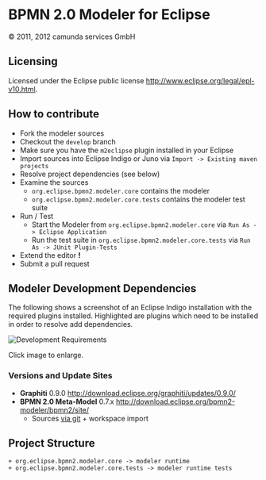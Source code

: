 BPMN 2.0 Modeler for Eclipse
============================

&copy; 2011, 2012 camunda services GmbH


Licensing
---------

Licensed under the Eclipse public license <http://www.eclipse.org/legal/epl-v10.html>. 

How to contribute
-----------------

* Fork the modeler sources
* Checkout the `develop` branch
* Make sure you have the `m2eclipse` plugin installed in your Eclipse
* Import sources into Eclipse Indigo or Juno via `Import -> Existing maven projects`
* Resolve project dependencies (see below)
* Examine the sources
    * `org.eclipse.bpmn2.modeler.core` contains the modeler
    * `org.eclipse.bpmn2.modeler.core.tests` contains the modeler test suite
* Run / Test
    * Start the Modeler from `org.eclipse.bpmn2.modeler.core` via `Run As -> Eclipse Application`
    * Run the test suite in `org.eclipse.bpmn2.modeler.core.tests` via `Run As -> JUnit Plugin-Tests`
* Extend the editor **!**
* Submit a pull request

Modeler Development Dependencies
--------------------------------

The following shows a screenshot of an Eclipse Indigo installation with the required plugins installed.
Highlighted are plugins which need to be installed in order to resolve add dependencies. 

![Development Requirements](https://raw.github.com/camunda/bpmn2-modeler/develop/documentation/images/development-requirements.png)

Click image to enlarge.

### Versions and Update Sites ###

* __Graphiti__ 0.9.0 http://download.eclipse.org/graphiti/updates/0.9.0/
* __BPMN 2.0 Meta-Model__ 0.7.x http://download.eclipse.org/bpmn2-modeler/bpmn2/site/
    * Sources [via git](git://git.eclipse.org/gitroot/bpmn2) + workspace import

Project Structure
-----------------

    + org.eclipse.bpmn2.modeler.core -> modeler runtime
    + org.eclipse.bpmn2.modeler.core.tests -> modeler runtime tests

[1]: https://github.com/camunda/bpmn2-modeler
